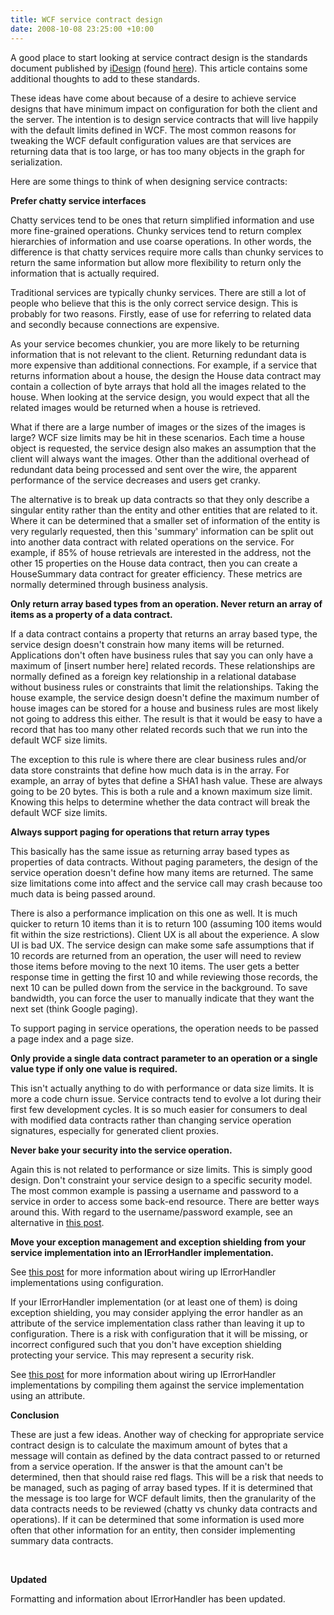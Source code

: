 ```yaml
---
title: WCF service contract design
date: 2008-10-08 23:25:00 +10:00
---
```


A good place to start looking at service contract design is the standards document published by [iDesign][0] (found [here][1]). This article contains some additional thoughts to add to these standards. 

These ideas have come about because of a desire to achieve service designs that have minimum impact on configuration for both the client and the server. The intention is to design service contracts that will live happily with the default limits defined in WCF. The most common reasons for tweaking the WCF default configuration values are that services are returning data that is too large, or has too many objects in the graph for serialization. 

Here are some things to think of when designing service contracts: 

**Prefer chatty service interfaces**

Chatty services tend to be ones that return simplified information and use more fine-grained operations. Chunky services tend to return complex hierarchies of information and use coarse operations. In other words, the difference is that chatty services require more calls than chunky services to return the same information but allow more flexibility to return only the information that is actually required. 

Traditional services are typically chunky services. There are still a lot of people who believe that this is the only correct service design. This is probably for two reasons. Firstly, ease of use for referring to related data and secondly because connections are expensive. 

As your service becomes chunkier, you are more likely to be returning information that is not relevant to the client. Returning redundant data is more expensive than additional connections. For example, if a service that returns information about a house, the design the House data contract may contain a collection of byte arrays that hold all the images related to the house. When looking at the service design, you would expect that all the related images would be returned when a house is retrieved. 

What if there are a large number of images or the sizes of the images is large? WCF size limits may be hit in these scenarios. Each time a house object is requested, the service design also makes an assumption that the client will always want the images. Other than the additional overhead of redundant data being processed and sent over the wire, the apparent performance of the service decreases and users get cranky. 

The alternative is to break up data contracts so that they only describe a singular entity rather than the entity and other entities that are related to it. Where it can be determined that a smaller set of information of the entity is very regularly requested, then this 'summary' information can be split out into another data contract with related operations on the service. For example, if 85% of house retrievals are interested in the address, not the other 15 properties on the House data contract, then you can create a HouseSummary data contract for greater efficiency. These metrics are normally determined through business analysis. 

**Only return array based types from an operation. Never return an array of items as a property of a data contract.**

If a data contract contains a property that returns an array based type, the service design doesn't constrain how many items will be returned. Applications don't often have business rules that say you can only have a maximum of [insert number here] related records. These relationships are normally defined as a foreign key relationship in a relational database without business rules or constraints that limit the relationships. Taking the house example, the service design doesn't define the maximum number of house images can be stored for a house and business rules are most likely not going to address this either. The result is that it would be easy to have a record that has too many other related records such that we run into the default WCF size limits. 

The exception to this rule is where there are clear business rules and/or data store constraints that define how much data is in the array. For example, an array of bytes that define a SHA1 hash value. These are always going to be 20 bytes. This is both a rule and a known maximum size limit. Knowing this helps to determine whether the data contract will break the default WCF size limits. **&#160;**

**Always support paging for operations that return array types**

This basically has the same issue as returning array based types as properties of data contracts. Without paging parameters, the design of the service operation doesn't define how many items are returned. The same size limitations come into affect and the service call may crash because too much data is being passed around. 

There is also a performance implication on this one as well. It is much quicker to return 10 items than it is to return 100 (assuming 100 items would fit within the size restrictions). Client UX is all about the experience. A slow UI is bad UX. The service design can make some safe assumptions that if 10 records are returned from an operation, the user will need to review those items before moving to the next 10 items. The user gets a better response time in getting the first 10 and while reviewing those records, the next 10 can be pulled down from the service in the background. To save bandwidth, you can force the user to manually indicate that they want the next set (think Google paging). 

To support paging in service operations, the operation needs to be passed a page index and a page size. 

**Only provide a single data contract parameter to an operation or a single value type if only one value is required.**

This isn't actually anything to do with performance or data size limits. It is more a code churn issue. Service contracts tend to evolve a lot during their first few development cycles. It is so much easier for consumers to deal with modified data contracts rather than changing service operation signatures, especially for generated client proxies. 

**Never bake your security into the service operation.**

Again this is not related to performance or size limits. This is simply good design. Don't constraint your service design to a specific security model. The most common example is passing a username and password to a service in order to access some back-end resource. There are better ways around this. With regard to the username/password example, see an alternative in [this post][2]. 

**Move your exception management and exception shielding from your service implementation into an IErrorHandler implementation.**

See [this post][3] for more information about wiring up IErrorHandler implementations using configuration. 

If your IErrorHandler implementation (or at least one of them) is doing exception shielding, you may consider applying the error handler as an attribute of the service implementation class rather than leaving it up to configuration. There is a risk with configuration that it will be missing, or incorrect configured such that you don't have exception shielding protecting your service. This may represent a security risk.

See [this post][4] for more information about wiring up IErrorHandler implementations by compiling them against the service implementation using an attribute.

**Conclusion**

These are just a few ideas. Another way of checking for appropriate service contract design is to calculate the maximum amount of bytes that a message will contain as defined by the data contract passed to or returned from a service operation. If the answer is that the amount can't be determined, then that should raise red flags. This will be a risk that needs to be managed, such as paging of array based types. If it is determined that the message is too large for WCF default limits, then the granularity of the data contracts needs to be reviewed (chatty vs chunky data contracts and operations). If it can be determined that some information is used more often that other information for an entity, then consider implementing summary data contracts. 

&#160;

**Updated**

Formatting and information about IErrorHandler has been updated.

[0]: http://www.idesign.net/
[1]: http://www.idesign.net/idesign/download/IDesign%20WCF%20Coding%20Standard.zip
[2]: /post/2008/04/07/wcf-security-getting-the-password-of-the-user.aspx
[3]: /post/2008/04/07/implementing-ierrorhandler.aspx
[4]: /post/2008/11/07/Strict-IErrorHandler-usage.aspx
